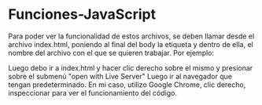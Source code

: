 # Funciones-JavaScript

Para poder ver la funcionalidad de estos archivos, se deben llamar desde el archivo index.html, poniendo al final del body la etiqueta <script> </script> 
y dentro de ella, el nombre del archivo con el que se quieren trabajar. Por ejemplo: 
<script src="gastosViaje.js"></script>

Luego debo ir a index.html y hacer clic derecho sobre el mismo y presionar sobre el submenú "open with Live Server"
Luego ir al navegador que tengan predeterminado. En mi caso, utilizo Google Chrome, clic derecho, inspeccionar para ver el funcionamiento del código.
